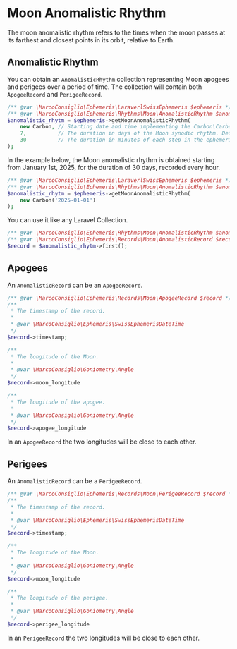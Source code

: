 # Moon Anomalistic Rhythm
The moon anomalistic rhythm refers to the times when the moon passes at its farthest and closest points in its orbit, relative to Earth.

## Anomalistic Rhythm
You can obtain an `AnomalisticRhythm` collection representing Moon apogees and perigees over a period of time. The collection will contain both `ApogeeRecord` and `PerigeeRecord`.
```php
/** @var \MarcoConsiglio\Ephemeris\LaraverlSwissEphemeris $ephemeris */
/** @var \MarcoConsiglio\Ephemeris\Rhythms\Moon\AnomalisticRhythm $anomalistic_rhytm */
$anomalistic_rhytm = $ephemeris->getMoonAnomalisticRhythm(
    new Carbon, // Starting date and time implementing the Carbon\CarbonInterface. Required.
    7,          // The duration in days of the Moon synodic rhythm. Default: 30 days.
    30          // The duration in minutes of each step in the ephemeris. Default: 60 minutes.
);
```

In the example below, the Moon anomalistic rhythm is obtained starting from January 1st, 2025, for the duration of 30 days, recorded every hour.
```php
/** @var \MarcoConsiglio\Ephemeris\LaraverlSwissEphemeris $ephemeris */
/** @var \MarcoConsiglio\Ephemeris\Rhythms\Moon\AnomalisticRhythm $anomalistic_rhytm */
$anomalistic_rhytm = $ephemeris->getMoonAnomalisticRhythm(
    new Carbon('2025-01-01')
);
```

You can use it like any Laravel Collection.
```php
/** @var \MarcoConsiglio\Ephemeris\Rhythms\Moon\AnomalisticRhythm $anomalistic_rhytm */
/** @var \MarcoConsiglio\Ephemeris\Records\Moon\AnomalisticRecord $record */
$record = $anomalistic_rhytm->first();
```

## Apogees
An `AnomalisticRecord` can be an `ApogeeRecord`.
```php
/** @var \MarcoConsiglio\Ephemeris\Records\Moon\ApogeeRecord $record */
/** 
 * The timestamp of the record.
 * 
 * @var \MarcoConsiglio\Ephemeris\SwissEphemerisDateTime
 */
$record->timestamp;

/** 
 * The longitude of the Moon.
 * 
 * @var \MarcoConsiglio\Goniometry\Angle 
 */
$record->moon_longitude

/** 
 * The longitude of the apogee.
 * 
 * @var \MarcoConsiglio\Goniometry\Angle 
 */
$record->apogee_longitude
```
In an `ApogeeRecord` the two longitudes will be close to each other.

## Perigees
An `AnomalisticRecord` can be a `PerigeeRecord`.
```php
/** @var \MarcoConsiglio\Ephemeris\Records\Moon\PerigeeRecord $record */
/** 
 * The timestamp of the record.
 * 
 * @var \MarcoConsiglio\Ephemeris\SwissEphemerisDateTime
 */
$record->timestamp;

/** 
 * The longitude of the Moon.
 * 
 * @var \MarcoConsiglio\Goniometry\Angle 
 */
$record->moon_longitude

/** 
 * The longitude of the perigee.
 * 
 * @var \MarcoConsiglio\Goniometry\Angle 
 */
$record->perigee_longitude
```
In an `PerigeeRecord` the two longitudes will be close to each other.